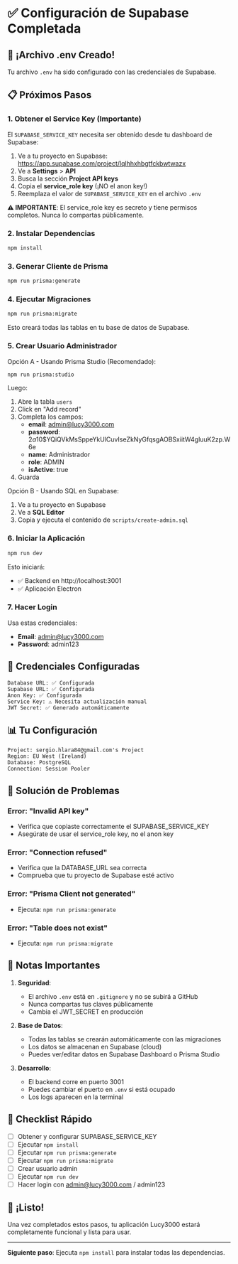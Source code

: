 # ✅ Configuración de Supabase Completada

## 🎉 ¡Archivo .env Creado!

Tu archivo `.env` ha sido configurado con las credenciales de Supabase.

## 📋 Próximos Pasos

### 1. Obtener el Service Key (Importante)

El `SUPABASE_SERVICE_KEY` necesita ser obtenido desde tu dashboard de Supabase:

1. Ve a tu proyecto en Supabase: https://app.supabase.com/project/lqlhhxhbgtfckbwtwazx
2. Ve a **Settings** > **API**
3. Busca la sección **Project API keys**
4. Copia el **service_role key** (¡NO el anon key!)
5. Reemplaza el valor de `SUPABASE_SERVICE_KEY` en el archivo `.env`

**⚠️ IMPORTANTE**: El service_role key es secreto y tiene permisos completos. Nunca lo compartas públicamente.

### 2. Instalar Dependencias

```bash
npm install
```

### 3. Generar Cliente de Prisma

```bash
npm run prisma:generate
```

### 4. Ejecutar Migraciones

```bash
npm run prisma:migrate
```

Esto creará todas las tablas en tu base de datos de Supabase.

### 5. Crear Usuario Administrador

Opción A - Usando Prisma Studio (Recomendado):

```bash
npm run prisma:studio
```

Luego:
1. Abre la tabla `users`
2. Click en "Add record"
3. Completa los campos:
   - **email**: admin@lucy3000.com
   - **password**: $2a$10$YQiQVkMsSppeYkUlCuvIseZkNyGfqsgAOBSxiitW4gluuK2zp.W6e
   - **name**: Administrador
   - **role**: ADMIN
   - **isActive**: true
4. Guarda

Opción B - Usando SQL en Supabase:

1. Ve a tu proyecto en Supabase
2. Ve a **SQL Editor**
3. Copia y ejecuta el contenido de `scripts/create-admin.sql`

### 6. Iniciar la Aplicación

```bash
npm run dev
```

Esto iniciará:
- ✅ Backend en http://localhost:3001
- ✅ Aplicación Electron

### 7. Hacer Login

Usa estas credenciales:
- **Email**: admin@lucy3000.com
- **Password**: admin123

## 🔐 Credenciales Configuradas

```
Database URL: ✅ Configurada
Supabase URL: ✅ Configurada
Anon Key: ✅ Configurada
Service Key: ⚠️ Necesita actualización manual
JWT Secret: ✅ Generado automáticamente
```

## 📊 Tu Configuración

```
Project: sergio.hlara84@gmail.com's Project
Region: EU West (Ireland)
Database: PostgreSQL
Connection: Session Pooler
```

## 🐛 Solución de Problemas

### Error: "Invalid API key"
- Verifica que copiaste correctamente el SUPABASE_SERVICE_KEY
- Asegúrate de usar el service_role key, no el anon key

### Error: "Connection refused"
- Verifica que la DATABASE_URL sea correcta
- Comprueba que tu proyecto de Supabase esté activo

### Error: "Prisma Client not generated"
- Ejecuta: `npm run prisma:generate`

### Error: "Table does not exist"
- Ejecuta: `npm run prisma:migrate`

## 📝 Notas Importantes

1. **Seguridad**: 
   - El archivo `.env` está en `.gitignore` y no se subirá a GitHub
   - Nunca compartas tus claves públicamente
   - Cambia el JWT_SECRET en producción

2. **Base de Datos**:
   - Todas las tablas se crearán automáticamente con las migraciones
   - Los datos se almacenan en Supabase (cloud)
   - Puedes ver/editar datos en Supabase Dashboard o Prisma Studio

3. **Desarrollo**:
   - El backend corre en puerto 3001
   - Puedes cambiar el puerto en `.env` si está ocupado
   - Los logs aparecen en la terminal

## 🎯 Checklist Rápido

- [ ] Obtener y configurar SUPABASE_SERVICE_KEY
- [ ] Ejecutar `npm install`
- [ ] Ejecutar `npm run prisma:generate`
- [ ] Ejecutar `npm run prisma:migrate`
- [ ] Crear usuario admin
- [ ] Ejecutar `npm run dev`
- [ ] Hacer login con admin@lucy3000.com / admin123

## 🚀 ¡Listo!

Una vez completados estos pasos, tu aplicación Lucy3000 estará completamente funcional y lista para usar.

---

**Siguiente paso**: Ejecuta `npm install` para instalar todas las dependencias.

